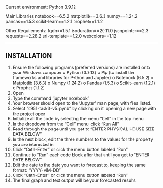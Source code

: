 Current environment:
Python 3.9.12

Main Libraries
 notebook==6.5.2
 matplotlib==3.6.3
 numpy==1.24.2
 pandas==1.5.3
 scikit-learn==1.2.1
 prophet==1.1.2


Other Requirements:
 fqdn==1.5.1
 isoduration==20.11.0
 jsonpointer==2.3
 requests==2.28.2
 uri-template==1.2.0
 webcolors==1.12

----------------
INSTALLATION
----------------

1. Ensure the following programs (preferred versions) are installed onto your Windows computer o Python (3.9.12)
o Pip (to install the frameworks and libraries for Python and Jupyter) o Notebook (6.5.2)
o Matplotlib (3.6.3)
o Numpy (1.24.2)
o Pandas (1.5.3)
o Scikit-learn (1.2.1) o Prophet (1.1.2)
2. Open
3. Type the command ‘jupyter notebook’
4. Your browser should open to the ‘Jupyter’ main page, with files listed.
5. Select “c951-task3-v5.ipynb” by clicking on it, opening a new page with the project open
6. Initialize all the code by selecting the menu “Cell” in the top menu
7. In the dropdown from the “Cell” menu, click “Run All”
8. Read through the page until you get to “ENTER PHYSICAL HOUSE SIZE DATA BELOW”
9. In the next block, edit the three numbers to the values for the property you are interested in
10. Click “Cntrl-Enter” or click the menu button labeled “Run”
11. Continue to “Run” each code block after that until you get to “ENTER DATE BELOW”
12. Edit the date to the date you want to forecast to, keeping the same format: “YYYY-MM-DD”
13. Click “Cntrl-Enter” or click the menu button labeled “Run”
14. The final graph and text output will be your forecasted results